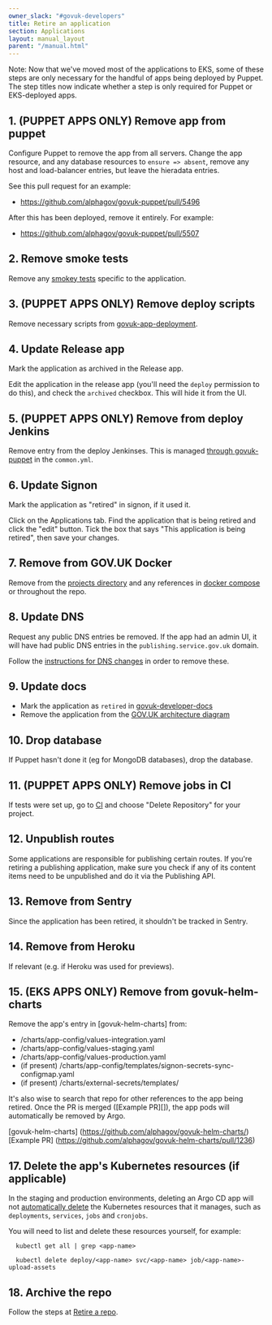 ```yaml
---
owner_slack: "#govuk-developers"
title: Retire an application
section: Applications
layout: manual_layout
parent: "/manual.html"
---
```


Note: Now that we've moved most of the applications to EKS, some of these
steps are only necessary for the handful of apps being deployed by Puppet.
The step titles now indicate whether a step is only required for Puppet or
EKS-deployed apps.

## 1. (PUPPET APPS ONLY) Remove app from puppet

Configure Puppet to remove the app from all servers. Change the app resource,
and any database resources to `ensure => absent`, remove any host and
load-balancer entries, but leave the hieradata entries.

See this pull request for an example:

- <https://github.com/alphagov/govuk-puppet/pull/5496>

After this has been deployed, remove it entirely. For example:

- <https://github.com/alphagov/govuk-puppet/pull/5507>

## 2. Remove smoke tests

Remove any [smokey tests][smokey] specific to the application.

[smokey]: https://github.com/alphagov/smokey

## 3. (PUPPET APPS ONLY) Remove deploy scripts

Remove necessary scripts from [govuk-app-deployment][govuk-app-deployment].

[govuk-app-deployment]: https://github.com/alphagov/govuk-app-deployment

## 4. Update Release app

Mark the application as archived in the Release app.

Edit the application in the release app (you'll need the `deploy` permission to
do this), and check the `archived` checkbox. This will hide it from the UI.

## 5. (PUPPET APPS ONLY) Remove from deploy Jenkins

Remove entry from the deploy Jenkinses. This is managed
[through govuk-puppet][common] in the `common.yml`.

[common]: https://github.com/alphagov/govuk-puppet/blob/master/hieradata_aws/common.yaml

## 6. Update Signon

Mark the application as "retired" in signon, if it used it.

Click on the Applications tab. Find the application that is being retired and
click the "edit" button. Tick the box that says "This application is being
retired", then save your changes.

## 7. Remove from GOV.UK Docker

Remove from the [projects directory] and any references
in [docker compose] or throughout the repo.

[projects directory]: https://github.com/alphagov/govuk-docker/tree/master/projects
[docker compose]: https://github.com/alphagov/govuk-docker/blob/master/docker-compose.yml

## 8. Update DNS

Request any public DNS entries be removed. If the app had an admin UI, it will
have had public DNS entries in the `publishing.service.gov.uk` domain.

Follow the [instructions for DNS changes][dns-changes] in order to remove
these.

[dns-changes]: /manual/dns.html#dns-for-the-publishingservicegovuk-domain

## 9. Update docs

- Mark the application as `retired` in [govuk-developer-docs](https://github.com/alphagov/govuk-developer-docs)
- Remove the application from the [GOV.UK architecture diagram](/manual/architecture.html)

## 10. Drop database

If Puppet hasn't done it (eg for MongoDB databases), drop the database.

## 11. (PUPPET APPS ONLY) Remove jobs in CI

If tests were set up, go to [CI] and choose "Delete Repository" for your
project.

[CI]: https://ci.integration.publishing.service.gov.uk/

## 12. Unpublish routes

Some applications are responsible for publishing certain routes. If you're
retiring a publishing application, make sure you check if any of its content
items need to be unpublished and do it via the Publishing API.

## 13. Remove from Sentry

Since the application has been retired, it shouldn't be tracked in Sentry.

## 14. Remove from Heroku

If relevant (e.g. if Heroku was used for previews).

## 15. (EKS APPS ONLY) Remove from govuk-helm-charts

Remove the app's entry in [govuk-helm-charts] from:

- /charts/app-config/values-integration.yaml
- /charts/app-config/values-staging.yaml
- /charts/app-config/values-production.yaml
- (if present) /charts/app-config/templates/signon-secrets-sync-configmap.yaml
- (if present) /charts/external-secrets/templates/<app name>

It's also wise to search that repo for other references to the app being retired.
Once the PR is merged ([Example PR][]), the app pods will automatically be removed by Argo.

[govuk-helm-charts] (https://github.com/alphagov/govuk-helm-charts/)
[Example PR] (https://github.com/alphagov/govuk-helm-charts/pull/1236)

## 17. Delete the app's Kubernetes resources (if applicable)

In the staging and production environments, deleting an Argo CD app will not [automatically delete](https://github.com/alphagov/govuk-helm-charts/blob/c55a034/charts/app-config/templates/govuk-application.yaml#L10) the Kubernetes resources that it manages, such as `deployments`, `services`, `jobs` and `cronjobs`.

You will need to list and delete these resources yourself, for example:

```
  kubectl get all | grep <app-name>

  kubectl delete deploy/<app-name> svc/<app-name> job/<app-name>-upload-assets
```

## 18. Archive the repo

Follow the steps at [Retire a repo](/manual/retiring-a-repo.html).
